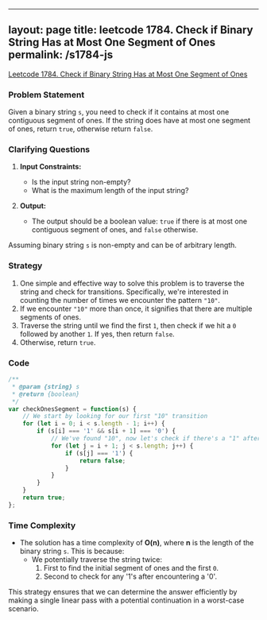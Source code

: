 
---
layout: page
title: leetcode 1784. Check if Binary String Has at Most One Segment of Ones
permalink: /s1784-js
---
[Leetcode 1784. Check if Binary String Has at Most One Segment of Ones](https://algoadvance.github.io/algoadvance/l1784)
### Problem Statement

Given a binary string `s`, you need to check if it contains at most one contiguous segment of ones. If the string does have at most one segment of ones, return `true`, otherwise return `false`.

### Clarifying Questions

1. **Input Constraints:**
   - Is the input string non-empty?
   - What is the maximum length of the input string?
   
2. **Output:**
   - The output should be a boolean value: `true` if there is at most one contiguous segment of ones, and `false` otherwise.

Assuming binary string `s` is non-empty and can be of arbitrary length.

### Strategy

1. One simple and effective way to solve this problem is to traverse the string and check for transitions. Specifically, we're interested in counting the number of times we encounter the pattern `"10"`.
2. If we encounter `"10"` more than once, it signifies that there are multiple segments of ones.
3. Traverse the string until we find the first `1`, then check if we hit a `0` followed by another `1`. If yes, then return `false`.
4. Otherwise, return `true`.

### Code

```javascript
/**
 * @param {string} s
 * @return {boolean}
 */
var checkOnesSegment = function(s) {
    // We start by looking for our first "10" transition
    for (let i = 0; i < s.length - 1; i++) {
        if (s[i] === '1' && s[i + 1] === '0') {
            // We've found "10", now let's check if there's a "1" afterwards
            for (let j = i + 1; j < s.length; j++) {
                if (s[j] === '1') {
                    return false;
                }
            }
        }
    }
    return true;
};
```

### Time Complexity

- The solution has a time complexity of **O(n)**, where **n** is the length of the binary string `s`. This is because:
  - We potentially traverse the string twice:
    1. First to find the initial segment of ones and the first `0`.
    2. Second to check for any '1's after encountering a '0'.

This strategy ensures that we can determine the answer efficiently by making a single linear pass with a potential continuation in a worst-case scenario.